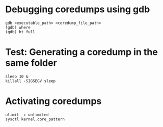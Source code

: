 # Debugging coredumps using gdb

```
gdb <executable_path> <coredump_file_path>
(gdb) where
(gdb) bt full
```

# Test: Generating a coredump in the same folder

```
sleep 10 &
killall -SIGSEGV sleep

```

# Activating coredumps

```
ulimit -c unlimited
sysctl kernel.core_pattern
```

